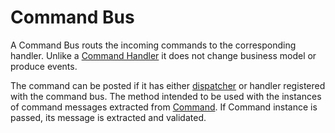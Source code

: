 # Command Bus

A Command Bus routs the incoming commands to the corresponding handler.  Unlike a [Command Handler](./command-handler.md) it does not change business model or produce events.

The command can be posted if it has either [dispatcher](./command-dispatcher.md) or handler registered with the command bus.
The method intended to be used with the instances of command messages extracted from [Command](../java/command.md). If Command instance is passed, its message is extracted and validated.
